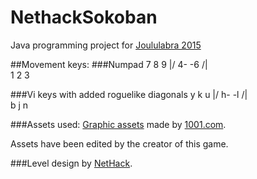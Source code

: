 # NethackSokoban

Java programming project for [Joululabra 2015](https://github.com/javaLabra/Joululabra-2015)

##Movement keys:
###Numpad
    7 8 9
     \|/
    4- -6
     /|\
    1 2 3


###Vi keys with added roguelike diagonals
    y k u
     \|/
    h- -l
     /|\
    b j n

###Assets used:
[Graphic assets](http://opengameart.org/content/sokoban-pack) made by [1001.com](http://www.1001.com/).

Assets have been edited by the creator of this game.

###Level design by [NetHack](http://www.nethack.org/).